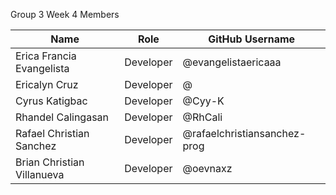 Group 3 Week 4 Members

| Name                       | Role                | GitHub Username              |
|----------------------------|---------------------|------------------------------|
| Erica Francia Evangelista  | Developer           | @evangelistaericaaa          |
| Ericalyn Cruz              | Developer           | @                            |
| Cyrus Katigbac             | Developer           | @Cyy-K                       |
| Rhandel Calingasan         | Developer           | @RhCali                      |
| Rafael Christian Sanchez   | Developer           | @rafaelchristiansanchez-prog |
| Brian Christian Villanueva | Developer           | @oevnaxz                     |